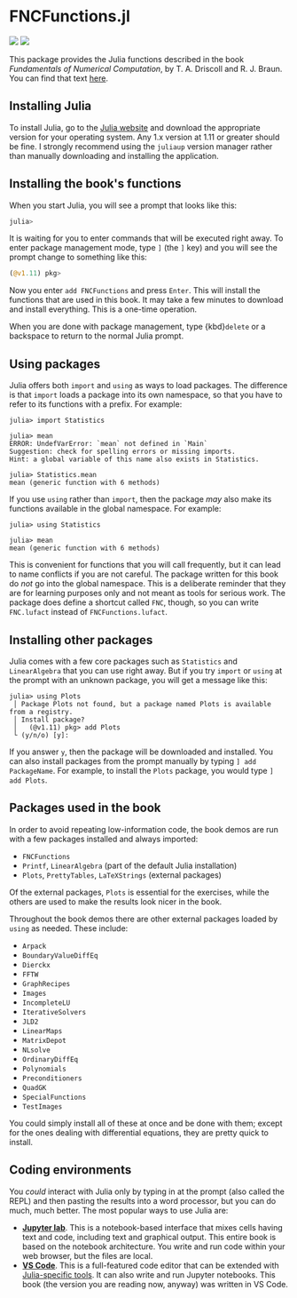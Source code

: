 # FNCFunctions.jl

[![](https://img.shields.io/badge/docs-stable-blue.svg)](https://fncbook.github.io/FNCFunctions.jl/stable)
[![](https://img.shields.io/badge/docs-dev-blue.svg)](https://fncbook.github.io/FNCFunctions.jl/dev)

This package provides the Julia functions described in the book *Fundamentals of Numerical Computation*, by T. A. Driscoll and R. J. Braun. You can find that text [here](https://fncbook.github.io/fnc).

## Installing Julia

To install Julia, go to the [Julia website](https://julialang.org/downloads/) and download the appropriate version for your operating system. Any 1.x version at 1.11 or greater should be fine. I strongly recommend using the `juliaup` version manager rather than manually downloading and installing the application. 

## Installing the book's functions

When you start Julia, you will see a prompt that looks like this:

```julia
julia>
```

It is waiting for you to enter commands that will be executed right away. To enter package management mode, type `]` (the `]` key) and you will see the prompt change to something like this:

```julia
(@v1.11) pkg>
```

Now you enter `add FNCFunctions` and press `Enter`. This will install the functions that are used in this book. It may take a few minutes to download and install everything. This is a one-time operation.

When you are done with package management, type {kbd}`delete` or a backspace to return to the normal Julia prompt.

## Using packages

Julia offers both `import` and `using` as ways to load packages. The difference is that `import` loads a package into its own namespace, so that you have to refer to its functions with a prefix. For example:

``` julia-repl
julia> import Statistics

julia> mean
ERROR: UndefVarError: `mean` not defined in `Main`
Suggestion: check for spelling errors or missing imports.
Hint: a global variable of this name also exists in Statistics.

julia> Statistics.mean
mean (generic function with 6 methods)
```

If you use `using` rather than `import`, then the package *may* also make its functions available in the global namespace. For example:

``` julia-repl
julia> using Statistics

julia> mean
mean (generic function with 6 methods)
```

This is convenient for functions that you will call frequently, but it can lead to name conflicts if you are not careful. The package written for this book do *not* go into the global namespace. This is a deliberate reminder that they are for learning purposes only and not meant as tools for serious work. The package does define a shortcut called `FNC`, though, so you can write `FNC.lufact` instead of `FNCFunctions.lufact`.

## Installing other packages

Julia comes with a few core packages such as `Statistics` and `LinearAlgebra` that you can use right away. But if you try `import` or `using` at the prompt with an unknown package, you will get a message like this:

```julia-repl
julia> using Plots
 │ Package Plots not found, but a package named Plots is available from a registry. 
 │ Install package?
 │   (@v1.11) pkg> add Plots 
 └ (y/n/o) [y]: 
```

If you answer `y`, then the package will be downloaded and installed. You can also install packages from the prompt manually by typing `] add PackageName`. For example, to install the `Plots` package, you would type `] add Plots`.

## Packages used in the book

In order to avoid repeating low-information code, the book demos are run with a few packages installed and always imported:

- `FNCFunctions`
- `Printf`, `LinearAlgebra` (part of the default Julia installation)
- `Plots`, `PrettyTables`, `LaTeXStrings` (external packages)

Of the external packages, `Plots` is essential for the exercises, while the others are used to make the results look nicer in the book.

Throughout the book demos there are other external packages loaded by `using` as needed. These include:

- `Arpack`
- `BoundaryValueDiffEq`
- `Dierckx`
- `FFTW`
- `GraphRecipes`
- `Images`
- `IncompleteLU`
- `IterativeSolvers`
- `JLD2`
- `LinearMaps`
- `MatrixDepot`
- `NLsolve`
- `OrdinaryDiffEq`
- `Polynomials`
- `Preconditioners`
- `QuadGK`
- `SpecialFunctions`
- `TestImages`

You could simply install all of these at once and be done with them; except for the ones dealing with differential equations, they are pretty quick to install.

## Coding environments

You *could* interact with Julia only by typing in at the prompt (also called the REPL) and then pasting the results into a word processor, but you can do much, much better. The most popular ways to use Julia are:

- **[Jupyter lab](https://jupyter.org)**. This is a notebook-based interface that mixes cells having text and code, including text and graphical output. This entire book is based on the notebook architecture. You write and run code within your web browser, but the files are local.
- **[VS Code](https://code.visualstudio.com)**. This is a full-featured code editor that can be extended with [Julia-specific tools](https://code.visualstudio.com/docs/languages/julia). It can also write and run Jupyter notebooks. This book (the version you are reading now, anyway) was written in VS Code.
